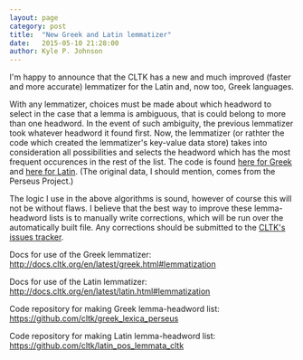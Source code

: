 ```yaml
---
layout: page
category: post
title:  "New Greek and Latin lemmatizer"
date:   2015-05-10 21:28:00
author: Kyle P. Johnson
---
```


I'm happy to announce that the CLTK has a new and much improved (faster and more accurate) lemmatizer for the Latin and, now too, Greek languages.

With any lemmatizer, choices must be made about which headword to select in the case that a lemma is ambiguous, that is could belong to more than one headword. In the event of such ambiguity, the previous lemmatizer took whatever headword it found first. Now, the lemmatizer (or rathter the code which created the lemmatizer's key-value data store) takes into consideration all possibilities and selects the headword which has the most frequent occurences in the rest of the list. The code is found [here for Greek](https://github.com/cltk/greek_lexica_perseus/blob/master/transform_lemmata.py) and [here for Latin](https://github.com/cltk/latin_pos_lemmata_cltk/blob/master/transform_lemmata.py). (The original data, I should mention, comes from the Perseus Project.)

The logic I use in the above algorithms is sound, however of course this will not be without flaws. I believe that the best way to improve these lemma-headword lists is to manually write corrections, which will be run over the automatically built file. Any corrections should be submitted to the [CLTK's issues tracker](https://github.com/kylepjohnson/cltk/issues).

Docs for use of the Greek lemmatizer: <http://docs.cltk.org/en/latest/greek.html#lemmatization>

Docs for use of the Latin lemmatizer: <http://docs.cltk.org/en/latest/latin.html#lemmatization>

Code repository for making Greek lemma-headword list: <https://github.com/cltk/greek_lexica_perseus>

Code repository for making Latin lemma-headword list: <https://github.com/cltk/latin_pos_lemmata_cltk>